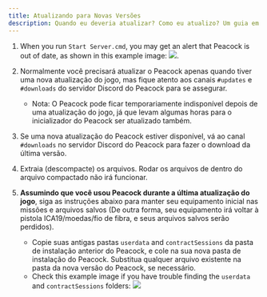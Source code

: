 ```yaml
---
title: Atualizando para Novas Versões
description: Quando eu deveria atualizar? Como eu atualizo? Um guia em tudo o que você precisa saber sobre atualizar.
---
```


1. When you run `Start Server.cmd`, you may get an alert that Peacock is out of date, as shown in this example image: ![](../../static/img/./peacock_out_of_date.png).
2. Normalmente você precisará atualizar o Peacock apenas quando tiver uma nova atualização do jogo, mas fique atento aos canais `#updates` e `#downloads` do servidor Discord do Peacock para se assegurar.
    - Nota: O Peacock pode ficar temporariamente indisponível depois de uma atualização do jogo, já que levam algumas horas para o inicializador do Peacock ser atualizado também.
3. Se uma nova atualização do Peacock estiver disponível, vá ao canal `#downloads` no servidor Discord do Peacock para fazer o download da última versão.
4. Extraia (descompacte) os arquivos. Rodar os arquivos de dentro do arquivo compactado não irá funcionar.
5. **Assumindo que você usou Peacock durante a última atualização do jogo**, siga as instruções abaixo para manter seu equipamento inicial nas missões e arquivos salvos (De outra forma, seu equipamento irá voltar à pistola ICA19/moedas/fio de fibra, e seus arquivos salvos serão perdidos).

    - Copie suas antigas pastas `userdata` and `contractSessions` da pasta de instalação anterior do Peacock, e cole na sua nova pasta de instalação do Peacock. Substitua qualquer arquivo existente na pasta da nova versão do Peacock, se necessário.
    - Check this example image if you have trouble finding the `userdata` and `contractSessions` folders: ![](../../static/img/./userdata_contractsessions.png)
